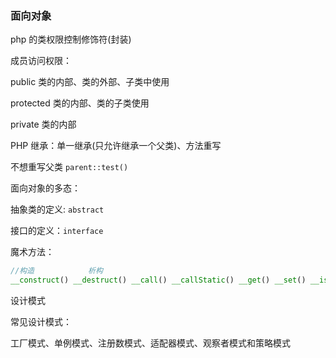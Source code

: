 ### 面向对象



php 的类权限控制修饰符(封装)

成员访问权限：

public 类的内部、类的外部、子类中使用

protected 类的内部、类的子类使用

private 类的内部



PHP 继承：单一继承(只允许继承一个父类)、方法重写

不想重写父类 `parent::test()`



面向对象的多态：

抽象类的定义: `abstract`

接口的定义：`interface`



魔术方法：

```php
//构造			析构
__construct() __destruct() __call() __callStatic() __get() __set() __isset() __unset() __sleep() __wakeup() __toString() __clone
```



设计模式

常见设计模式：

工厂模式、单例模式、注册数模式、适配器模式、观察者模式和策略模式







